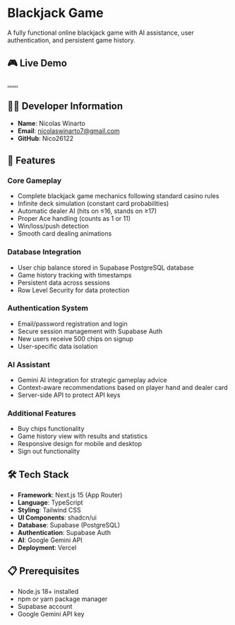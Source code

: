 # Blackjack Game

A fully functional online blackjack game with AI assistance, user authentication, and persistent game history.

## 🎮 Live Demo

[......](https://black-jackgame-ndqm.vercel.app/login)

## 👨‍💻 Developer Information

- **Name**: Nicolas Winarto
- **Email**: nicolaswinarto7@gmail.com
- **GitHub**: Nico26122

## 🚀 Features

### Core Gameplay
- Complete blackjack game mechanics following standard casino rules
- Infinite deck simulation (constant card probabilities)
- Automatic dealer AI (hits on ≤16, stands on ≥17)
- Proper Ace handling (counts as 1 or 11)
- Win/loss/push detection
- Smooth card dealing animations

### Database Integration
- User chip balance stored in Supabase PostgreSQL database
- Game history tracking with timestamps
- Persistent data across sessions
- Row Level Security for data protection

### Authentication System
- Email/password registration and login
- Secure session management with Supabase Auth
- New users receive 500 chips on signup
- User-specific data isolation

### AI Assistant
- Gemini AI integration for strategic gameplay advice
- Context-aware recommendations based on player hand and dealer card
- Server-side API to protect API keys

### Additional Features
- Buy chips functionality
- Game history view with results and statistics
- Responsive design for mobile and desktop
- Sign out functionality

## 🛠️ Tech Stack

- **Framework**: Next.js 15 (App Router)
- **Language**: TypeScript
- **Styling**: Tailwind CSS
- **UI Components**: shadcn/ui
- **Database**: Supabase (PostgreSQL)
- **Authentication**: Supabase Auth
- **AI**: Google Gemini API
- **Deployment**: Vercel

## 📋 Prerequisites

- Node.js 18+ installed
- npm or yarn package manager
- Supabase account
- Google Gemini API key

